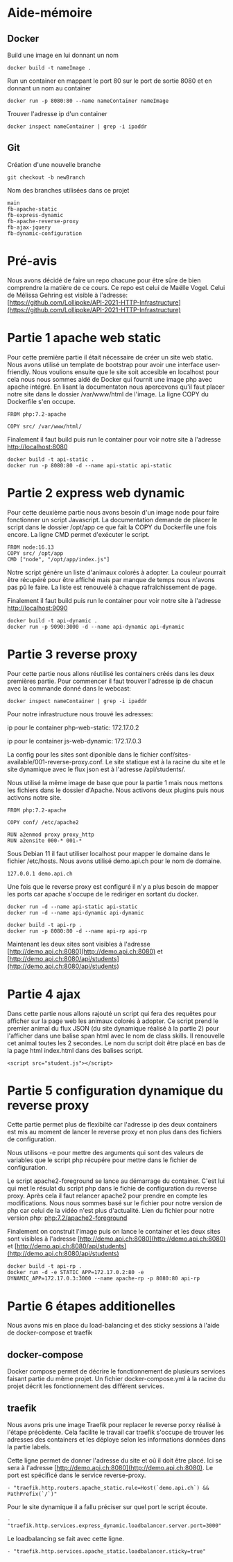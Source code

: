 # Aide-mémoire

## Docker

Build une image en lui donnant un nom

    docker build -t nameImage .

Run un container en mappant le port 80 sur le port de sortie 8080 et en donnant un nom au container

    docker run -p 8080:80 --name nameContainer nameImage

Trouver l'adresse ip d'un container

    docker inspect nameContainer | grep -i ipaddr


## Git

Création d'une nouvelle branche

    git checkout -b newBranch

Nom des branches utilisées dans ce projet

    main
    fb-apache-static
    fb-express-dynamic
    fb-apache-reverse-proxy
    fb-ajax-jquery
    fb-dynamic-configuration
    
    
# Pré-avis

Nous avons décidé de faire un repo chacune pour être sûre de bien comprendre la matière de ce cours. Ce repo est celui de Maëlle Vogel. Celui de Mélissa Gehring est visible à l'adresse: [https://github.com/Lollipoke/API-2021-HTTP-Infrastructure](https://github.com/Lollipoke/API-2021-HTTP-Infrastructure)
   

# Partie 1 apache web static

Pour cette première partie il était nécessaire de créer un site web static. Nous avons utilisé un template de bootstrap pour avoir une interface user-friendly.
Nous voulions ensuite que le site soit accesible en localhost pour cela nous nous sommes aidé de Docker qui fournit une image php avec apache intégré.
En lisant la documentaton nous apercevons qu'il faut placer notre site dans le dossier /var/www/html de l'image. La ligne COPY du Dockerfile s'en occupe.

    FROM php:7.2-apache

    COPY src/ /var/www/html/

Finalement il faut build puis run le container pour voir notre site à l'adresse [http://localhost:8080](http://localhost:8080)

    docker build -t api-static .
    docker run -p 8080:80 -d --name api-static api-static

# Partie 2 express web dynamic

Pour cette deuxième partie nous avons besoin d'un image node pour faire fonctionner un script Javascript. La documentation demande de placer le script dans 
le dossier /opt/app ce que fait la COPY du Dockerfile une fois encore. La ligne CMD permet d'exécuter le script.

    FROM node:16.13
    COPY src/ /opt/app
    CMD ["node", "/opt/app/index.js"]

Notre script génére un liste d'animaux colorés à adopter. La couleur pourrait être récupéré pour être affiché mais par manque de temps nous n'avons pas pû le faire.
La liste est renouvelé à chaque rafraîchissement de page.

Finalement il faut build puis run le container pour voir notre site à l'adresse [http://localhost:9090](http://localhost:9090)

    docker build -t api-dynamic .
    docker run -p 9090:3000 -d --name api-dynamic api-dynamic

# Partie 3 reverse proxy

Pour cette partie nous allons réutilisé les containers créés dans les deux premières partie. Pour commencer il faut trouver l'adresse ip de chacun avec
la commande donné dans le webcast:

    docker inspect nameContainer | grep -i ipaddr

Pour notre infrastructure nous trouvé les adresses:

ip pour le container php-web-static: 172.17.0.2

ip pour le container js-web-dynamic: 172.17.0.3

La config pour les sites sont diponible dans le fichier conf/sites-available/001-reverse-proxy.conf. Le site statique est à la racine du site et le site dynamique avec le flux json est à l'adresse /api/students/.

Nous utilisé la même image de base que pour la partie 1 mais nous mettons les fichiers dans le dossier d'Apache. Nous activons deux plugins puis nous activons notre site.

    FROM php:7.2-apache

    COPY conf/ /etc/apache2

    RUN a2enmod proxy proxy_http
    RUN a2ensite 000-* 001-*

Sous Debian 11 il faut utiliser localhost pour mapper le domaine dans le fichier /etc/hosts. Nous avons utilisé demo.api.ch pour le nom de domaine.

    127.0.0.1 demo.api.ch

Une fois que le reverse proxy est configuré il n'y a plus besoin de mapper les ports car apache s'occupe de le rediriger en sortant du docker.

    docker run -d --name api-static api-static
    docker run -d --name api-dynamic api-dynamic

    docker build -t api-rp .
    docker run -p 8080:80 -d --name api-rp api-rp

Maintenant les deux sites sont visibles à l'adresse [http://demo.api.ch:8080](http://demo.api.ch:8080) et [http://demo.api.ch:8080/api/students](http://demo.api.ch:8080/api/students)

# Partie 4 ajax

Dans cette partie nous allons rajouté un script qui fera des requêtes pour afficher sur la page web les animaux colorés à adopter.
Ce script prend le premier animal du flux JSON (du site dynamique réalisé à la partie 2) pour l'afficher dans une balise span html avec le nom de class skills. Il renouvelle cet animal toutes les 2 secondes.
Le nom du script doit être placé en bas de la page html index.html dans des balises script.

    <script src="student.js"></script>


# Partie 5 configuration dynamique du reverse proxy

Cette partie permet plus de flexibilté car l'adresse ip des deux containers est mis au moment de lancer le reverse proxy et non plus dans des fichiers de configuration.

Nous utilisons -e pour mettre des arguments qui sont des valeurs de variables que le script php récupére pour mettre dans le fichier de configuration.

Le script apache2-foreground se lance au démarrage du container. C'est lui qui met le résulat du script php dans le fichie de configuration du reverse proxy. Après cela il faut relancer apache2 pour prendre en compte les modifications. Nous nous sommes basé sur le fichier pour notre version de php car celui de la vidéo n'est plus d'actualité.
Lien du fichier pour notre version php: [php:7.2/apache2-foreground](https://github.com/docker-library/php/blob/fbba7966bc4ca30a8bb2482cd694a798a50f4406/7.2/buster/apache/apache2-foreground)

Finalement on construit l'image puis on lance le container et les deux sites sont visibles à l'adresse [http://demo.api.ch:8080](http://demo.api.ch:8080) et [http://demo.api.ch:8080/api/students](http://demo.api.ch:8080/api/students)

    docker build -t api-rp .
    docker run -d -e STATIC_APP=172.17.0.2:80 -e DYNAMIC_APP=172.17.0.3:3000 --name apache-rp -p 8080:80 api-rp

# Partie 6 étapes additionelles

Nous avons mis en place du load-balancing et des sticky sessions à l'aide de docker-compose et traefik

## docker-compose

Docker compose permet de décrire le fonctionnement de plusieurs services faisant partie du même projet. Un fichier docker-compose.yml à la racine du projet décrit les fonctionnement des différent services.

## traefik

Nous avons pris une image Traefik pour replacer le reverse porxy réalisé à l'étape précèdente. Cela facilite le travail car traefik s'occupe de trouver les adresses des containers et les déploye selon les informations données dans la partie labels.

Cette ligne permet de donner l'adresse du site et oũ il doit être placé. Ici se sera à l'adresse [http://demo.api.ch:8080](http://demo.api.ch:8080). Le port est spécificé dans le service reverse-proxy.

    - "traefik.http.routers.apache_static.rule=Host(`demo.api.ch`) && PathPrefix(`/`)"

Pour le site dynamique il a fallu préciser sur quel port le script écoute.

    - "traefik.http.services.express_dynamic.loadbalancer.server.port=3000"

Le loadbalancing se fait avec cette ligne.

    - "traefik.http.services.apache_static.loadbalancer.sticky=true"

